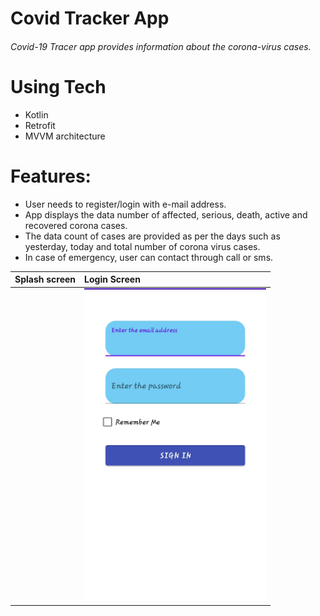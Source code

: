 # Covid Tracker App

###### Covid-19 Tracer app provides information about the corona-virus cases.

# Using Tech
 * Kotlin
 * Retrofit
 * MVVM architecture

# Features:

* User needs to register/login with e-mail address.
* App displays the data number of affected, serious, death, active and recovered corona cases.
* The data count of cases are provided as per the days such as yesterday, today and total number of corona virus cases.
* In case of emergency, user can contact through call or sms.

|Splash screen| Login Screen |
|:---|:---|
|  | <img src=Images/covidtracer_login.jpeg height="500px"/>   |

